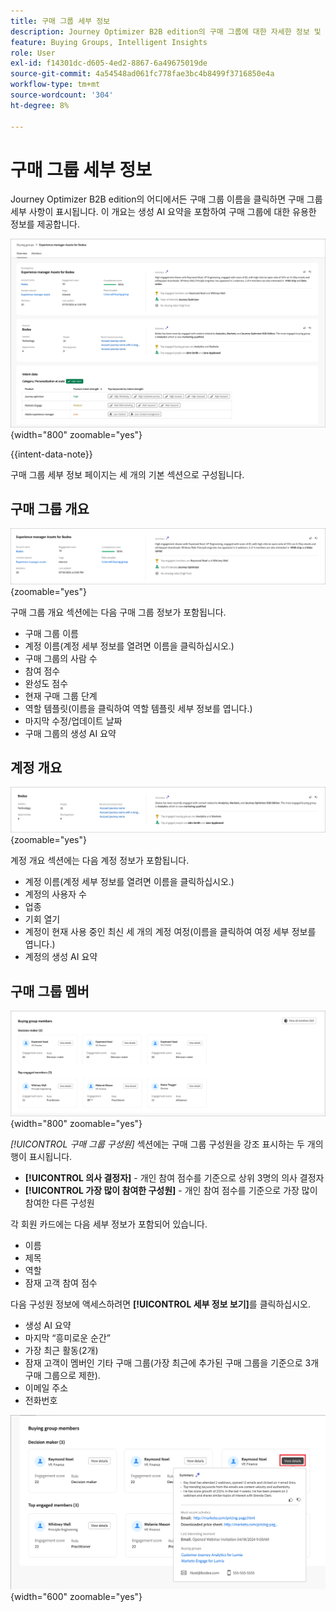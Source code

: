 ```yaml
---
title: 구매 그룹 세부 정보
description: Journey Optimizer B2B edition의 구매 그룹에 대한 자세한 정보 및 생성 AI 요약에 액세스하는 방법에 대해 알아봅니다.
feature: Buying Groups, Intelligent Insights
role: User
exl-id: f14301dc-d605-4ed2-8867-6a49675019de
source-git-commit: 4a54548ad061fc778fae3bc4b8499f3716850e4a
workflow-type: tm+mt
source-wordcount: '304'
ht-degree: 8%

---
```


# 구매 그룹 세부 정보

Journey Optimizer B2B edition의 어디에서든 구매 그룹 이름을 클릭하면 구매 그룹 세부 사항이 표시됩니다. 이 개요는 생성 AI 요약을 포함하여 구매 그룹에 대한 유용한 정보를 제공합니다.

![구매 그룹 세부 정보에 액세스](./assets/buying-group-details.png){width="800" zoomable="yes"}

{{intent-data-note}}

구매 그룹 세부 정보 페이지는 세 개의 기본 섹션으로 구성됩니다.

## 구매 그룹 개요

![구매 그룹 개요](./assets/details-page-buying-group-overview.png){zoomable="yes"}

구매 그룹 개요 섹션에는 다음 구매 그룹 정보가 포함됩니다.

* 구매 그룹 이름
* 계정 이름(계정 세부 정보를 열려면 이름을 클릭하십시오.)
* 구매 그룹의 사람 수
* 참여 점수
* 완성도 점수
* 현재 구매 그룹 단계
* 역할 템플릿(이름을 클릭하여 역할 템플릿 세부 정보를 엽니다.)
* 마지막 수정/업데이트 날짜
* 구매 그룹의 생성 AI 요약

## 계정 개요

![구매 그룹 계정 개요](./assets/details-page-buying-group-account-overview.png){zoomable="yes"}

계정 개요 섹션에는 다음 계정 정보가 포함됩니다.

* 계정 이름(계정 세부 정보를 열려면 이름을 클릭하십시오.)
* 계정의 사용자 수
* 업종
* 기회 열기
* 계정이 현재 사용 중인 최신 세 개의 계정 여정(이름을 클릭하여 여정 세부 정보를 엽니다.)
* 계정의 생성 AI 요약

## 구매 그룹 멤버

![그룹 구성원 구매](./assets/details-page-buying-group-members.png){width="800" zoomable="yes"}

_[!UICONTROL 구매 그룹 구성원]_ 섹션에는 구매 그룹 구성원을 강조 표시하는 두 개의 행이 표시됩니다.

* **[!UICONTROL 의사 결정자]** - 개인 참여 점수를 기준으로 상위 3명의 의사 결정자
* **[!UICONTROL 가장 많이 참여한 구성원]** - 개인 참여 점수를 기준으로 가장 많이 참여한 다른 구성원

각 회원 카드에는 다음 세부 정보가 포함되어 있습니다.

* 이름
* 제목
* 역할
* 잠재 고객 참여 점수

다음 구성원 정보에 액세스하려면 **[!UICONTROL 세부 정보 보기]**&#x200B;를 클릭하십시오.

* 생성 AI 요약
* 마지막 “흥미로운 순간”
* 가장 최근 활동(2개)
* 잠재 고객이 멤버인 기타 구매 그룹(가장 최근에 추가된 구매 그룹을 기준으로 3개 구매 그룹으로 제한).
* 이메일 주소
* 전화번호

![구매 그룹 구성원에 대한 자세한 정보 보기](./assets/details-page-buying-group-members-view-details.png){width="600" zoomable="yes"}
